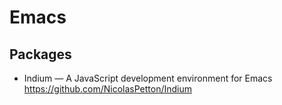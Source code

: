 # Emacs

## Packages

* Indium — A JavaScript development environment for Emacs 
  https://github.com/NicolasPetton/Indium
